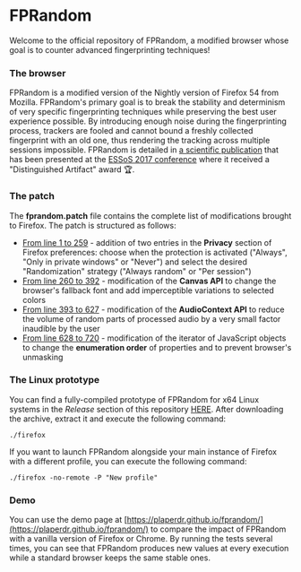 # FPRandom

Welcome to the official repository of FPRandom, a modified browser
whose goal is to counter advanced fingerprinting techniques!

### The browser
FPRandom is a modified version of the Nightly version of Firefox 54
from Mozilla. FPRandom's primary goal is to break the stability and determinism
of very specific fingerprinting techniques while preserving the best user experience possible.
By introducing enough noise during the fingerprinting process, trackers are fooled and cannot bound 
a freshly collected fingerprint with an old one, thus rendering the tracking across
multiple sessions impossible. FPRandom is detailed in
[a scientific publication](https://hal.inria.fr/hal-01527580/document) that has been presented at
the [ESSoS 2017 conference](https://distrinet.cs.kuleuven.be/events/essos/2017/) where 
it received a "Distinguished Artifact" award :trophy:.

### The patch
The **fprandom.patch** file contains the complete list of modifications brought
to Firefox. The patch is structured as follows:
* [From line 1 to 259](https://github.com/plaperdr/fprandom/blob/master/fprandom.patch#L1) -
addition of two entries in the **Privacy** section of Firefox preferences: choose
when the protection is activated ("Always", "Only in private windows" or "Never") and select the desired "Randomization" strategy ("Always random" or "Per session")
* [From line 260 to 392](https://github.com/plaperdr/fprandom/blob/master/fprandom.patch#L260) -
modification of the **Canvas API** to change the browser's fallback font and add imperceptible
variations to selected colors
* [From line 393 to 627](https://github.com/plaperdr/fprandom/blob/master/fprandom.patch#L393) -
modification of the **AudioContext API** to reduce the volume of random parts of
processed audio by a very small factor inaudible by the user
* [From line 628 to 720](https://github.com/plaperdr/fprandom/blob/master/fprandom.patch#L628) -
modification of the iterator of JavaScript objects to change the **enumeration order** of properties
and to prevent browser's unmasking


### The Linux prototype
You can find a fully-compiled prototype of FPRandom for x64 Linux systems 
in the _Release_ section of this repository 
[HERE](https://github.com/plaperdr/fprandom/releases).
After downloading the archive, extract it and execute the following command:

    ./firefox

If you want to launch FPRandom alongside your main instance of Firefox with a different
profile, you can execute the following command:

    ./firefox -no-remote -P "New profile"
    
    
### Demo
You can use the demo page at
[https://plaperdr.github.io/fprandom/](https://plaperdr.github.io/fprandom/)
to compare the impact of FPRandom with a vanilla version of Firefox or Chrome.
By running the tests several times, you can see that FPRandom produces new values at every
execution while a standard browser keeps the same stable ones.








